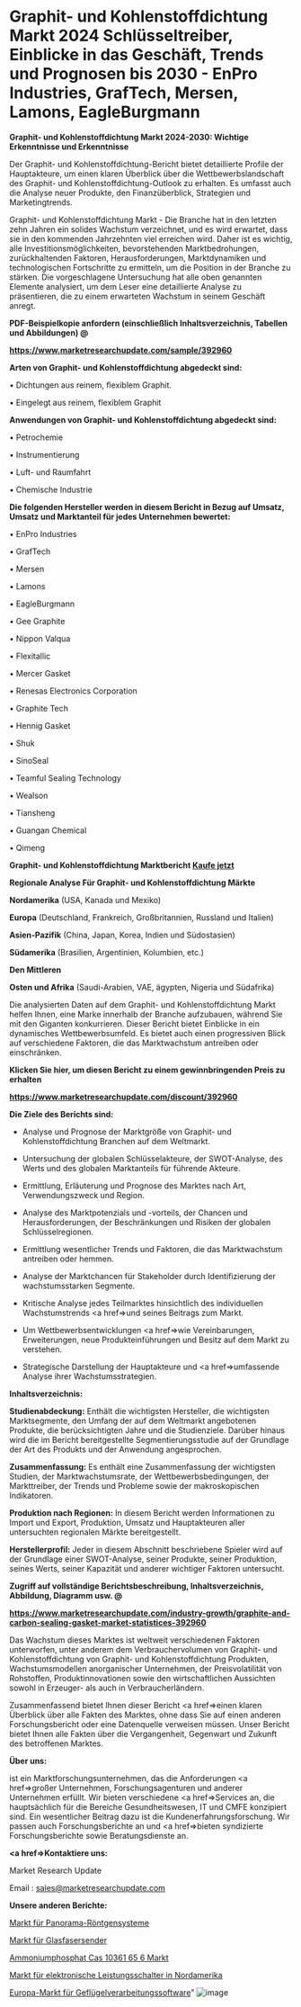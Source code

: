 # Graphit- und Kohlenstoffdichtung Markt 2024 Schlüsseltreiber, Einblicke in das Geschäft, Trends und Prognosen bis 2030 - EnPro Industries, GrafTech, Mersen, Lamons, EagleBurgmann

<strong>Graphit- und Kohlenstoffdichtung Markt 2024-2030: Wichtige Erkenntnisse und Erkenntnisse</strong>

Der Graphit- und Kohlenstoffdichtung-Bericht bietet detaillierte Profile der Hauptakteure, um einen klaren Überblick über die Wettbewerbslandschaft des Graphit- und Kohlenstoffdichtung-Outlook zu erhalten. Es umfasst auch die Analyse neuer Produkte, den Finanzüberblick, Strategien und Marketingtrends.

Graphit- und Kohlenstoffdichtung Markt - Die Branche hat in den letzten zehn Jahren ein solides Wachstum verzeichnet, und es wird erwartet, dass sie in den kommenden Jahrzehnten viel erreichen wird. Daher ist es wichtig, alle Investitionsmöglichkeiten, bevorstehenden Marktbedrohungen, zurückhaltenden Faktoren, Herausforderungen, Marktdynamiken und technologischen Fortschritte zu ermitteln, um die Position in der Branche zu stärken. Die vorgeschlagene Untersuchung hat alle oben genannten Elemente analysiert, um dem Leser eine detaillierte Analyse zu präsentieren, die zu einem erwarteten Wachstum in seinem Geschäft anregt.



<strong><b>PDF-Beispielkopie anfordern (einschließlich Inhaltsverzeichnis, Tabellen und Abbildungen) @ </b></strong>

<strong><a href=https://www.marketresearchupdate.com/sample/392960>

<strong>https://www.marketresearchupdate.com/sample/392960</u></a></strong></strong>



<strong>Arten von Graphit- und Kohlenstoffdichtung abgedeckt sind:</strong>

• Dichtungen aus reinem, flexiblem Graphit.

• Eingelegt aus reinem, flexiblem Graphit



<strong>Anwendungen von Graphit- und Kohlenstoffdichtung abgedeckt sind:</strong>

• Petrochemie

• Instrumentierung

• Luft- und Raumfahrt

• Chemische Industrie



<strong>Die folgenden Hersteller werden in diesem Bericht in Bezug auf Umsatz, Umsatz und Marktanteil für jedes Unternehmen bewertet:</strong>

• EnPro Industries

• GrafTech

• Mersen

• Lamons

• EagleBurgmann

• Gee Graphite

• Nippon Valqua

• Flexitallic

• Mercer Gasket

• Renesas Electronics Corporation

• Graphite Tech

• Hennig Gasket

• Shuk

• SinoSeal

• Teamful Sealing Technology

• Wealson

• Tiansheng

• Guangan Chemical

• Qimeng



<strong>Graphit- und Kohlenstoffdichtung Marktbericht <a href=https://www.marketresearchupdate.com/buynow/392960>Kaufe jetzt</a></strong>



<strong>Regionale Analyse Für Graphit- und Kohlenstoffdichtung Märkte</strong>



<strong>Nordamerika</strong> (USA, Kanada und Mexiko)



<strong>Europa</strong> (Deutschland, Frankreich, Großbritannien, Russland und Italien)



<strong>Asien-Pazifik</strong> (China, Japan, Korea, Indien und Südostasien)



<strong>Südamerika</strong> (Brasilien, Argentinien, Kolumbien, etc.)



<strong>Den Mittleren</strong> 

<strong>Osten und Afrika</strong> (Saudi-Arabien, VAE, ägypten, Nigeria und Südafrika)

Die analysierten Daten auf dem Graphit- und Kohlenstoffdichtung Markt helfen Ihnen, eine Marke innerhalb der Branche aufzubauen, während Sie mit den Giganten konkurrieren. Dieser Bericht bietet Einblicke in ein dynamisches Wettbewerbsumfeld. Es bietet auch einen progressiven Blick auf verschiedene Faktoren, die das Marktwachstum antreiben oder einschränken.



<strong>Klicken Sie hier, um diesen Bericht zu einem gewinnbringenden Preis zu erhalten
</strong>

<strong><a href=https://www.marketresearchupdate.com/discount/392960>https://www.marketresearchupdate.com/discount/392960</b></u></strong></a>



<strong>Die Ziele des Berichts sind:</strong>

- Analyse und Prognose der Marktgröße von Graphit- und Kohlenstoffdichtung Branchen auf dem Weltmarkt.

- Untersuchung der globalen Schlüsselakteure, der SWOT-Analyse, des Werts und des globalen Marktanteils für führende Akteure.

- Ermittlung, Erläuterung und Prognose des Marktes nach Art, Verwendungszweck und Region.

- Analyse des Marktpotenzials und -vorteils, der Chancen und Herausforderungen, der Beschränkungen und Risiken der globalen Schlüsselregionen.

- Ermittlung wesentlicher Trends und Faktoren, die das Marktwachstum antreiben oder hemmen.

- Analyse der Marktchancen für Stakeholder durch Identifizierung der wachstumsstarken Segmente.

- Kritische Analyse jedes Teilmarktes hinsichtlich des individuellen Wachstumstrends <a href=>und</a> seines Beitrags zum Markt.

- Um Wettbewerbsentwicklungen <a href=>wie</a> Vereinbarungen, Erweiterungen, neue Produkteinführungen und Besitz auf dem Markt zu verstehen.

- Strategische Darstellung der Hauptakteure und <a href=>umfas</a>sende Analyse ihrer Wachstumsstrategien.



<strong>Inhaltsverzeichnis:</strong>



<strong>Studienabdeckung:</strong> Enthält die wichtigsten Hersteller, die wichtigsten Marktsegmente, den Umfang der auf dem Weltmarkt angebotenen Produkte, die berücksichtigten Jahre und die Studienziele. Darüber hinaus wird die im Bericht bereitgestellte Segmentierungsstudie auf der Grundlage der Art des Produkts und der Anwendung angesprochen.



<strong>Zusammenfassung:</strong> Es enthält eine Zusammenfassung der wichtigsten Studien, der Marktwachstumsrate, der Wettbewerbsbedingungen, der Markttreiber, der Trends und Probleme sowie der makroskopischen Indikatoren.



<strong>Produktion nach Regionen:</strong> In diesem Bericht werden Informationen zu Import und Export, Produktion, Umsatz und Hauptakteuren aller untersuchten regionalen Märkte bereitgestellt.



<strong>Herstellerprofil:</strong> Jeder in diesem Abschnitt beschriebene Spieler wird auf der Grundlage einer SWOT-Analyse, seiner Produkte, seiner Produktion, seines Werts, seiner Kapazität und anderer wichtiger Faktoren untersucht.



<strong><b>Zugriff auf vollständige Berichtsbeschreibung, Inhaltsverzeichnis, Abbildung, Diagramm usw. @ </b></strong>

<strong><a href=https://www.marketresearchupdate.com/industry-growth/graphite-and-carbon-sealing-gasket-market-statistices-392960>https://www.marketresearchupdate.com/industry-growth/graphite-and-carbon-sealing-gasket-market-statistices-392960</a></strong>

Das Wachstum dieses Marktes ist weltweit verschiedenen Faktoren unterworfen, unter anderem dem Verbrauchervolumen von Graphit- und Kohlenstoffdichtung von Graphit- und Kohlenstoffdichtung Produkten, Wachstumsmodellen anorganischer Unternehmen, der Preisvolatilität von Rohstoffen, Produktinnovationen sowie den wirtschaftlichen Aussichten sowohl in Erzeuger- als auch in Verbraucherländern.

Zusammenfassend bietet Ihnen dieser Bericht <a href=>einen</a> klaren Überblick über alle Fakten des Marktes, ohne dass Sie auf einen anderen Forschungsbericht oder eine Datenquelle verweisen müssen. Unser Bericht bietet Ihnen alle Fakten über die Vergangenheit, Gegenwart und Zukunft des betroffenen Marktes.



<strong>Über uns:</strong>

 ist ein Marktforschungsunternehmen, das die Anforderungen <a href=>großer</a> Unternehmen, Forschungsagenturen und anderer Unternehmen erfüllt. Wir bieten verschiedene <a href=>Services</a> an, die hauptsächlich für die Bereiche Gesundheitswesen, IT und CMFE konzipiert sind. Ein wesentlicher Beitrag dazu ist die Kundenerfahrungsforschung. Wir passen auch Forschungsberichte an und <a href=>bieten</a> syndizierte Forschungsberichte sowie Beratungsdienste an.



<strong><a href=>Kontaktiere uns:</a></strong>

Market Research Update

Email : sales@marketresearchupdate.com



<strong>Unsere anderen Berichte:</strong>

<a href=https://www.linkedin.com/pulse/panoramic-x-ray-system-market-2023-future-scope>Markt für Panorama-Röntgensysteme</a>

<a href=https://www.linkedin.com/pulse/fiber-optic-transmitter-market-size-trends>Markt für Glasfasersender</a>

<a href=https://www.linkedin.com/pulse/ammonium-phosphate-cas-10361-65-6-market-2023>Ammoniumphosphat Cas 10361 65 6 Markt</a>

<a href=https://www.linkedin.com/pulse/north-america-electronic-circuit-breaker-market-2023-2030>Markt für elektronische Leistungsschalter in Nordamerika</a>

<a href=https://www.linkedin.com/pulse/europe-poultry-processing-software-market-2023-u2otf/>Europa-Markt für Geflügelverarbeitungssoftware</a>"
![image](https://github.com/Gayatrikarjule/Market-Analysis-360/assets/97346546/ff9296a8-7735-4d19-b210-db47c50c65a9)
